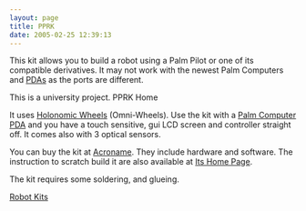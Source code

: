 ```yaml
---
layout: page
title: PPRK
date: 2005-02-25 12:39:13
---
```

This kit allows you to build a robot using a Palm Pilot or one of its compatible derivatives. It may not work with the newest Palm Computers and <a href="/wiki/pda.html" title="Personal Data Assistant">PDAs</a> as the ports are different.

This is a university project. <a chref="http://www.cs.cmu.edu/~pprk/">PPRK Home</a>

It uses <a href="/wiki/holonomic_wheels.html" title="Holonomic Wheels">Holonomic Wheels</a> (Omni-Wheels). Use the kit with a <a href="/wiki/palm_computer.html" title="Palm Computer">Palm Computer</a> <a href="/wiki/pda.html" title="Personal Data Assistant">PDA</a> and you have a touch sensitive, gui LCD screen and controller straight off. It comes also with 3 optical sensors.

You can buy the kit at <a href="https://acroname.com">Acroname</a>. They include hardware and software. The instruction to scratch build it are also available at <a href="http://www.cs.cmu.edu/~pprk/">Its Home Page</a>.

The kit requires some soldering, and glueing.

<a href="/wiki/robot_kits.html" title="Robot Kits">Robot Kits</a>
